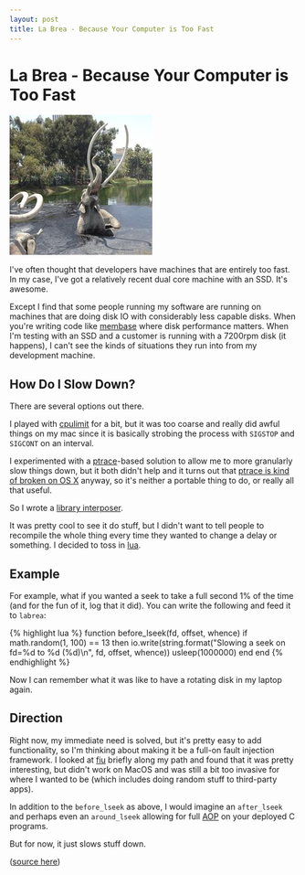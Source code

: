 ```yaml
---
layout: post
title: La Brea - Because Your Computer is Too Fast
---
```


# La Brea - Because Your Computer is Too Fast

<div>
  <img src="/images/labrea.jpg" alt="La Brea" class="floatright"/>
</div>

I've often thought that developers have machines that are entirely too
fast.  In my case, I've got a relatively recent dual core machine with
an SSD.  It's awesome.

Except I find that some people running my software are running on
machines that are doing disk IO with considerably less capable disks.
When you're writing code like [membase][membase] where disk
performance matters.  When I'm testing with an SSD and a customer is
running with a 7200rpm disk (it happens), I can't see the kinds of
situations they run into from my development machine.

## How Do I Slow Down?

There are several options out there.

I played with [cpulimit][cpulimit] for a bit, but it was too coarse
and really did awful things on my mac since it is basically strobing
the process with `SIGSTOP` and `SIGCONT` on an interval.

I experimented with a [ptrace][ptrace]-based solution to allow me to
more granularly slow things down, but it both didn't help and it turns
out that [ptrace is kind of broken on OS X][ptbroken] anyway, so it's
neither a portable thing to do, or really all that useful.

So I wrote a [library interposer][labrea].

It was pretty cool to see it do stuff, but I didn't want to tell
people to recompile the whole thing every time they wanted to change a
delay or something.  I decided to toss in [lua][lua].

## Example

For example, what if you wanted a seek to take a full second 1% of the
time (and for the fun of it, log that it did).  You can write the
following and feed it to `labrea`:

{% highlight lua %}
function before_lseek(fd, offset, whence)
   if math.random(1, 100) == 13 then
      io.write(string.format("Slowing a seek on fd=%d to %d (%d)\n",
                             fd, offset, whence))
      usleep(1000000)
   end
end
{% endhighlight %}

Now I can remember what it was like to have a rotating disk in my
laptop again.

## Direction

Right now, my immediate need is solved, but it's pretty easy to add
functionality, so I'm thinking about making it be a full-on fault
injection framework.  I looked at [fiu][fiu] briefly along my path and
found that it was pretty interesting, but didn't work on MacOS and was
still a bit too invasive for where I wanted to be (which includes
doing random stuff to third-party apps).

In addition to the `before_lseek` as above, I would imagine an
`after_lseek` and perhaps even an `around_lseek` allowing for full
[AOP][aop] on your deployed C programs.

But for now, it just slows stuff down.

([source here][labrea])

[membase]: http://www.membase.org/
[labrea]: https://github.com/dustin/labrea
[breakdancer]: /2010/10/27/breakdancer.html
[source]: http://github.com/dustin/labrea
[cpulimit]: http://cpulimit.sourceforge.net/
[fiu]: http://blitiri.com.ar/p/libfiu/
[ptrace]: http://linux.die.net/man/2/ptrace
[ptbroken]: http://uninformed.org/index.cgi?v=4&a=3&p=14
[lua]: http://lua.org/
[aop]: http://en.wikipedia.org/wiki/Aspect-oriented_programming
